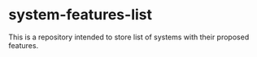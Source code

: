 # system-features-list
This is a repository intended to store list of systems with their proposed features.
